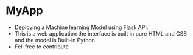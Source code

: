 # MyApp
- Deploying a Machine learning Model using Flask API.
- This is a web application the interface is built in pure HTML and CSS and the model is Built-in Python
- Fell free to contribute
